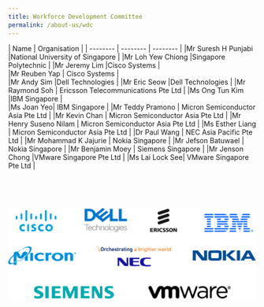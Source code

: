 ```yaml
---
title: Workforce Development Committee
permalink: /about-us/wdc
---
```

| Name | Organisation | 
| -------- | -------- |  -------- | 
|Mr Suresh H Punjabi     |National University of Singapore     | 
|Mr Loh Yew Chiong     |Singapore Polytechnic     | 
|Mr Jeremy Lim     |Cisco Systems  |  
|Mr Reuben Yap     | Cisco Systems |  
|Mr Andy Sim     |Dell Technologies     | 
|Mr Eric Seow     |Dell Technologies     | 
|Mr Raymond Soh     | Ericsson Telecommunications Pte Ltd | 
|Ms Ong Tun Kim |IBM Singapore     |  
|Ms Joan Yeo| IBM Singapore     |
|Mr Teddy Pramono     | Micron Semiconductor Asia Pte Ltd  | 
|Mr Kevin Chan     | Micron Semiconductor Asia Pte Ltd  | 
|Mr Henry Suseno Nilam     | Micron Semiconductor Asia Pte Ltd | 
|Ms Esther Liang | Micron Semiconductor Asia Pte Ltd  | 
|Dr Paul Wang     | NEC Asia Pacific Pte Ltd | 
|Mr Mohammad K Jajurie     | Nokia Singapore | 
|Mr Jefson Batuwael    | Nokia Singapore | 
|Mr Benjamin Moey     | Siemens Singapore | 
|Mr Jenson Chong  |VMware Singapore Pte Ltd | 
|Ms Lai Lock See| VMware Singapore Pte Ltd | 

<br />
<br />

 
```

```
![WDC Group Partners](/images/wdc-members-logos/WDC%20Group%20Logo-14Mar2022.png)